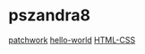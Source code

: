 # pszandra8
[patchwork](https://github.com/pszandra8/patchwork)
[hello-world](https://github.com/pszandra8/hello-world)
[HTML-CSS](https://github.com/pszandra8/pszandra8.github.io)
